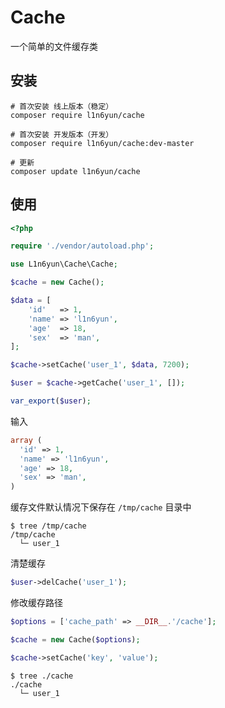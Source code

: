# Cache

一个简单的文件缓存类

## 安装

```shell
# 首次安装 线上版本（稳定）
composer require l1n6yun/cache

# 首次安装 开发版本（开发）
composer require l1n6yun/cache:dev-master

# 更新
composer update l1n6yun/cache
```

## 使用

```php
<?php

require './vendor/autoload.php';

use L1n6yun\Cache\Cache;

$cache = new Cache();

$data = [
    'id'   => 1,
    'name' => 'l1n6yun',
    'age'  => 18,
    'sex'  => 'man',
];

$cache->setCache('user_1', $data, 7200);

$user = $cache->getCache('user_1', []);

var_export($user);
```

输入

```php
array (
  'id' => 1,
  'name' => 'l1n6yun',
  'age' => 18,
  'sex' => 'man',
)
```

缓存文件默认情况下保存在 `/tmp/cache` 目录中

```shell
$ tree /tmp/cache
/tmp/cache
  └─ user_1
```

清楚缓存

```php
$user->delCache('user_1');
```

修改缓存路径

```php
$options = ['cache_path' => __DIR__.'/cache'];

$cache = new Cache($options);

$cache->setCache('key', 'value');
```

```shell
$ tree ./cache
./cache
  └─ user_1
```